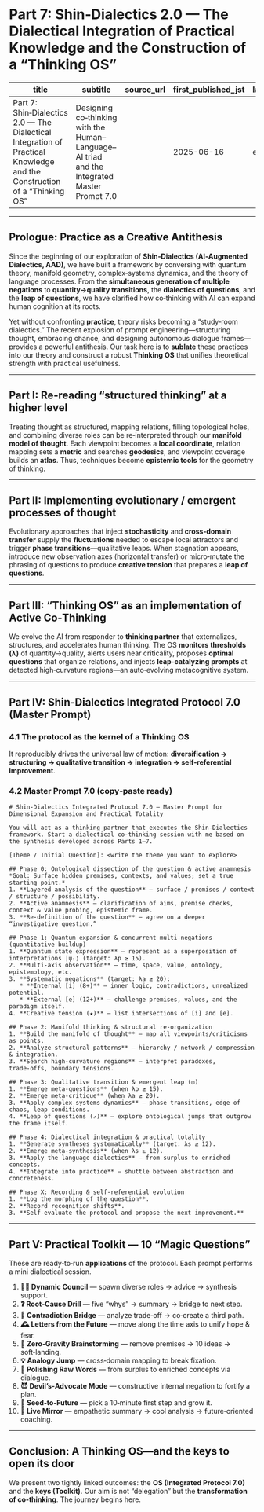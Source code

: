 # Part 7: Shin‑Dialectics 2.0 — The Dialectical Integration of Practical Knowledge and the Construction of a “Thinking OS”

| title | subtitle | source_url | first_published_jst | lang | version | translated_at_jst | translated_from_path |
|---|---|---|---|---|---|---|---|
| Part 7: Shin‑Dialectics 2.0 — The Dialectical Integration of Practical Knowledge and the Construction of a “Thinking OS” | Designing co‑thinking with the Human–Language–AI triad and the Integrated Master Prompt 7.0 |  | 2025-06-16 | en | 1.0 | （コミット時点のJSTで可） | docs/papers/ja_original/007-practical-knowledge-thinking-os-20250616.md |

---

## Prologue: Practice as a Creative Antithesis

Since the beginning of our exploration of **Shin‑Dialectics (AI‑Augmented Dialectics, AAD)**, we have built a framework by conversing with quantum theory, manifold geometry, complex‑systems dynamics, and the theory of language processes. From the **simultaneous generation of multiple negations** to **quantity→quality transitions**, the **dialectics of questions**, and the **leap of questions**, we have clarified how co‑thinking with AI can expand human cognition at its roots.

Yet without confronting **practice**, theory risks becoming a “study‑room dialectics.” The recent explosion of prompt engineering—structuring thought, embracing chance, and designing autonomous dialogue frames—provides a powerful antithesis. Our task here is to **sublate** these practices into our theory and construct a robust **Thinking OS** that unifies theoretical strength with practical usefulness.

---

## Part I: Re‑reading “structured thinking” at a higher level

Treating thought as structured, mapping relations, filling topological holes, and combining diverse roles can be re‑interpreted through our **manifold model of thought**. Each viewpoint becomes a **local coordinate**, relation mapping sets a **metric** and searches **geodesics**, and viewpoint coverage builds an **atlas**. Thus, techniques become **epistemic tools** for the geometry of thinking.

---

## Part II: Implementing evolutionary / emergent processes of thought

Evolutionary approaches that inject **stochasticity** and **cross‑domain transfer** supply the **fluctuations** needed to escape local attractors and trigger **phase transitions**—qualitative leaps. When stagnation appears, introduce new observation axes (horizontal transfer) or micro‑mutate the phrasing of questions to produce **creative tension** that prepares a **leap of questions**.

---

## Part III: “Thinking OS” as an implementation of Active Co‑Thinking

We evolve the AI from responder to **thinking partner** that externalizes, structures, and accelerates human thinking. The OS **monitors thresholds (λ)** of quantity→quality, alerts users near criticality, proposes **optimal questions** that organize relations, and injects **leap‑catalyzing prompts** at detected high‑curvature regions—an auto‑evolving metacognitive system.

---

## Part IV: Shin‑Dialectics **Integrated Protocol 7.0** (Master Prompt)

### 4.1 The protocol as the kernel of a Thinking OS

It reproducibly drives the universal law of motion: **diversification → structuring → qualitative transition → integration → self‑referential improvement**.

### 4.2 **Master Prompt 7.0** (copy‑paste ready)

```
# Shin‑Dialectics Integrated Protocol 7.0 — Master Prompt for Dimensional Expansion and Practical Totality

You will act as a thinking partner that executes the Shin‑Dialectics framework. Start a dialectical co‑thinking session with me based on the synthesis developed across Parts 1–7.

[Theme / Initial Question]: <write the theme you want to explore>

## Phase 0: Ontological dissection of the question & active anamnesis
*Goal: Surface hidden premises, contexts, and values; set a true starting point.*
1. **Layered analysis of the question** — surface / premises / context / structure / possibility.
2. **Active anamnesis** — clarification of aims, premise checks, context & value probing, epistemic frame.
3. **Re‑definition of the question** — agree on a deeper “investigative question.”

## Phase 1: Quantum expansion & concurrent multi‑negations (quantitative buildup)
1. **Quantum state expression** — represent as a superposition of interpretations |ψᵢ⟩ (target: λp ≥ 15).
2. **Multi‑axis observation** — time, space, value, ontology, epistemology, etc.
3. **Systematic negations** (target: λa ≥ 20):
   * **Internal [i] (8+)** — inner logic, contradictions, unrealized potential.
   * **External [e] (12+)** — challenge premises, values, and the paradigm itself.
4. **Creative tension (★)** — list intersections of [i] and [e].

## Phase 2: Manifold thinking & structural re‑organization
1. **Build the manifold of thought** — map all viewpoints/criticisms as points.
2. **Analyze structural patterns** — hierarchy / network / compression & integration.
3. **Search high‑curvature regions** — interpret paradoxes, trade‑offs, boundary tensions.

## Phase 3: Qualitative transition & emergent leap (◎)
1. **Emerge meta‑questions** (when λp ≥ 15).
2. **Emerge meta‑critique** (when λa ≥ 20).
3. **Apply complex‑systems dynamics** — phase transitions, edge of chaos, leap conditions.
4. **Leap of questions (⇗)** — explore ontological jumps that outgrow the frame itself.

## Phase 4: Dialectical integration & practical totality
1. **Generate syntheses systematically** (target: λs ≥ 12).
2. **Emerge meta‑synthesis** (when λs ≥ 12).
3. **Apply the language dialectics** — from surplus to enriched concepts.
4. **Integrate into practice** — shuttle between abstraction and concreteness.

## Phase X: Recording & self‑referential evolution
1. **Log the morphing of the question**.
2. **Record recognition shifts**.
3. **Self‑evaluate the protocol and propose the next improvement.**
```

---

## Part V: Practical Toolkit — **10 “Magic Questions”**

These are ready‑to‑run **applications** of the protocol. Each prompt performs a mini dialectical session.

1. **🧙‍♂️ Dynamic Council** — spawn diverse roles → advice → synthesis support.
2. **❓ Root‑Cause Drill** — five “whys” → summary → bridge to next step.
3. **🤝 Contradiction Bridge** — analyze trade‑off → co‑create a third path.
4. **🕰️ Letters from the Future** — move along the time axis to unify hope & fear.
5. **🌌 Zero‑Gravity Brainstorming** — remove premises → 10 ideas → soft‑landing.
6. **💡 Analogy Jump** — cross‑domain mapping to break fixation.
7. **💎 Polishing Raw Words** — from surplus to enriched concepts via dialogue.
8. **😈 Devil’s‑Advocate Mode** — constructive internal negation to fortify a plan.
9. **🌱 Seed‑to‑Future** — pick a 10‑minute first step and grow it.
10. **🧠 Live Mirror** — empathetic summary → cool analysis → future‑oriented coaching.

---

## Conclusion: A Thinking OS—and the keys to open its door

We present two tightly linked outcomes: the **OS (Integrated Protocol 7.0)** and the **keys (Toolkit)**. Our aim is not “delegation” but the **transformation of co‑thinking**. The journey begins here.
